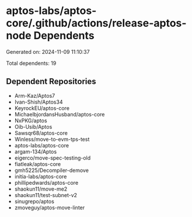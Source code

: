 # aptos-labs/aptos-core/.github/actions/release-aptos-node Dependents

Generated on: 2024-11-09 11:10:37

Total dependents: 19

## Dependent Repositories

- Arm-Kaz/Aptos7
- Ivan-Shish/Aptos34
- KeyrockEU/aptos-core
- MichaelbjordansHusband/aptos-core
- NxPKG/aptos
- Oib-Usib/Aptos
- Sawsqr68/aptos-core
- Winless/move-to-evm-tps-test
- aptos-labs/aptos-core
- argam-134/Aptos
- eigerco/move-spec-testing-old
- fiatleak/aptos-core
- gmh5225/Decompiler-demove
- initia-labs/aptos-core
- phillipedwards/aptos-core
- shaokun11/move-me2
- shaokun11/test-subnet-v2
- sinugrepo/aptos
- zmoveguy/aptos-move-linter
